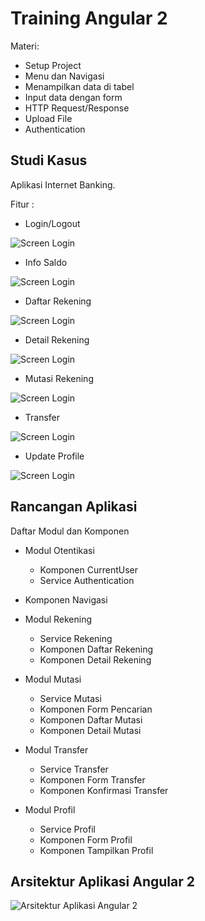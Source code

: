 # Training Angular 2 #

Materi:

* Setup Project
* Menu dan Navigasi
* Menampilkan data di tabel
* Input data dengan form
* HTTP Request/Response
* Upload File
* Authentication

## Studi Kasus ##

Aplikasi Internet Banking.

Fitur :

* Login/Logout

![Screen Login](catatan/img/login-screen.jpg)

* Info Saldo

![Screen Login](catatan/img/info-saldo.jpg)

* Daftar Rekening

![Screen Login](catatan/img/daftar-rekening.jpg)

* Detail Rekening

![Screen Login](catatan/img/detail-rekening.jpg)

* Mutasi Rekening

![Screen Login](catatan/img/mutasi-rekening.jpg)

* Transfer

![Screen Login](catatan/img/transfer.jpg)

* Update Profile

![Screen Login](catatan/img/profile.jpg)


## Rancangan Aplikasi ##

Daftar Modul dan Komponen

* Modul Otentikasi

    * Komponen CurrentUser
    * Service Authentication

* Komponen Navigasi

* Modul Rekening

    * Service Rekening
    * Komponen Daftar Rekening
    * Komponen Detail Rekening

* Modul Mutasi

    * Service Mutasi
    * Komponen Form Pencarian
    * Komponen Daftar Mutasi
    * Komponen Detail Mutasi

* Modul Transfer

    * Service Transfer
    * Komponen Form Transfer
    * Komponen Konfirmasi Transfer

* Modul Profil

    * Service Profil
    * Komponen Form Profil
    * Komponen Tampilkan Profil

## Arsitektur Aplikasi Angular 2 ##

![Arsitektur Aplikasi Angular 2](catatan/img/arsitektur-aplikasi-angular2.jpg)

